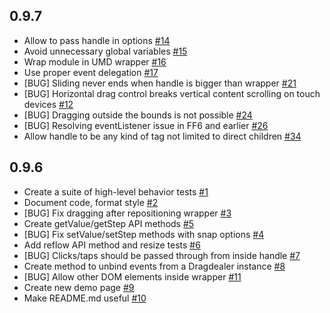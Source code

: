 ## 0.9.7

- Allow to pass handle in options [#14](https://github.com/skidding/dragdealer/issues/14)
- Avoid unnecessary global variables [#15](https://github.com/skidding/dragdealer/issues/15)
- Wrap module in UMD wrapper [#16](https://github.com/skidding/dragdealer/issues/16)
- Use proper event delegation [#17](https://github.com/skidding/dragdealer/issues/17)
- [BUG] Sliding never ends when handle is bigger than wrapper [#21](https://github.com/skidding/dragdealer/issues/21)
- [BUG] Horizontal drag control breaks vertical content scrolling on touch devices [#12](https://github.com/skidding/dragdealer/issues/12)
- [BUG] Dragging outside the bounds is not possible [#24](https://github.com/skidding/dragdealer/pull/24)
- [BUG] Resolving eventListener issue in FF6 and earlier [#26](https://github.com/skidding/dragdealer/pull/26)
- Allow handle to be any kind of tag not limited to direct children [#34](https://github.com/skidding/dragdealer/pull/34)

## 0.9.6

- Create a suite of high-level behavior tests [#1](https://github.com/skidding/dragdealer/issues/1)
- Document code, format style [#2](https://github.com/skidding/dragdealer/issues/2)
- [BUG] Fix dragging after repositioning wrapper [#3](https://github.com/skidding/dragdealer/issues/3)
- Create getValue/getStep API methods [#5](https://github.com/skidding/dragdealer/issues/5)
- [BUG] Fix setValue/setStep methods with snap options [#4](https://github.com/skidding/dragdealer/issues/4)
- Add reflow API method and resize tests [#6](https://github.com/skidding/dragdealer/issues/6)
- [BUG] Clicks/taps should be passed through from inside handle  [#7](https://github.com/skidding/dragdealer/issues/7)
- Create method to unbind events from a Dragdealer instance [#8](https://github.com/skidding/dragdealer/issues/8)
- [BUG] Allow other DOM elements inside wrapper [#11](https://github.com/skidding/dragdealer/issues/11)
- Create new demo page [#9](https://github.com/skidding/dragdealer/issues/9)
- Make README.md useful [#10](https://github.com/skidding/dragdealer/issues/10)
